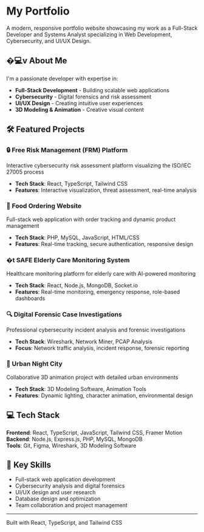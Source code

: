 # My Portfolio

A modern, responsive portfolio website showcasing my work as a Full-Stack Developer and Systems Analyst specializing in Web Development, Cybersecurity, and UI/UX Design.

## �‍💻v About Me

I'm a passionate developer with expertise in:
- **Full-Stack Development** - Building scalable web applications
- **Cybersecurity** - Digital forensics and risk assessment
- **UI/UX Design** - Creating intuitive user experiences
- **3D Modeling & Animation** - Creative visual content

## 🛠️ Featured Projects

### 🔒 Free Risk Management (FRM) Platform
Interactive cybersecurity risk assessment platform visualizing the ISO/IEC 27005 process
- **Tech Stack**: React, TypeScript, Tailwind CSS
- **Features**: Interactive visualization, threat assessment, real-time analysis

### 🍕 Food Ordering Website
Full-stack web application with order tracking and dynamic product management
- **Tech Stack**: PHP, MySQL, JavaScript, HTML/CSS
- **Features**: Real-time tracking, secure authentication, responsive design

### �t SAFE Elderly Care Monitoring System
Healthcare monitoring platform for elderly care with AI-powered monitoring
- **Tech Stack**: React, Node.js, MongoDB, Socket.io
- **Features**: Real-time monitoring, emergency response, role-based dashboards

### 🔍 Digital Forensic Case Investigations
Professional cybersecurity incident analysis and forensic investigations
- **Tech Stack**: Wireshark, Network Miner, PCAP Analysis
- **Focus**: Network traffic analysis, incident response, forensic reporting

### 🎨 Urban Night City
Collaborative 3D animation project with detailed urban environments
- **Tech Stack**: 3D Modeling Software, Animation Tools
- **Features**: Dynamic lighting, character animation, environmental design

## 💻 Tech Stack

**Frontend**: React, TypeScript, JavaScript, Tailwind CSS, Framer Motion  
**Backend**: Node.js, Express.js, PHP, MySQL, MongoDB  
**Tools**: Git, Figma, Wireshark, 3D Modeling Software

## 🎯 Key Skills

- Full-stack web application development
- Cybersecurity analysis and digital forensics
- UI/UX design and user research
- Database design and optimization
- Team collaboration and project management

---

Built with React, TypeScript, and Tailwind CSS

